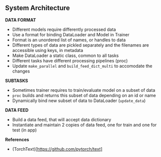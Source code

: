 
## System Architecture

**DATA FORMAT**

- Different models require differently processed data
- Use a format for binding DataLoader and Model in Trainer
- Format is an unordered list of names, or handles to data
- Different types of data are pickled separately and the filenames are accessible using keys, in metadata
- Make DataLoader a static class, common to all tasks
- Different tasks have different processing pipelines (proc)
- Update `make_parallel` and `build_feed_dict_multi` to accomodate the changes

**SUBTASKS**

- Sometimes trainer requires to train/evaluate model on a subset of data
- `proc` builds and returns this subset of data depending on an id or name
- Dynamically bind new subset of data to DataLoader (`update_data`)

**DATA FEED**

- Build a data feed, that will accept data dictionary
- Instantiate and maintain 2 copies of data feed, one for train and one for test (in app)


**References**
- (TorchText)[https://github.com/pytorch/text]